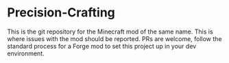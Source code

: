 # Precision-Crafting

This is the git repository for the Minecraft mod of the same name. This is where issues with the mod should be reported. PRs are welcome, follow the standard process for a Forge mod to set this project up in your dev environment.
